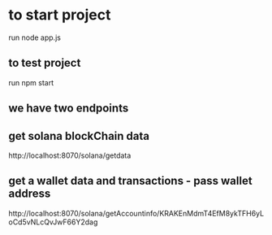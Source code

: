 # to start project

run node app.js

## to test project 

run npm start

## we have two endpoints 

## get solana blockChain data

http://localhost:8070/solana/getdata

## get a wallet  data and transactions - pass wallet address

http://localhost:8070/solana/getAccountinfo/KRAKEnMdmT4EfM8ykTFH6yLoCd5vNLcQvJwF66Y2dag




